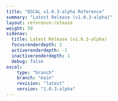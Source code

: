 ```yaml
---
title: "OSCAL v1.0.3-alpha Reference"
summary: "Latest Release (v1.0.3-alpha)"
layout: reference-release
weight: 50
sidenav:
  title: Latest Release (v1.0.3-alpha)
  focusrenderdepth: 2
  activerenderdepth: -1
  inactiverenderdepth: 1
  debug: false
oscal:
    type: "branch"
    branch: "main"
    revision: "latest"
    version: "1.0.3-alpha"
---
```

